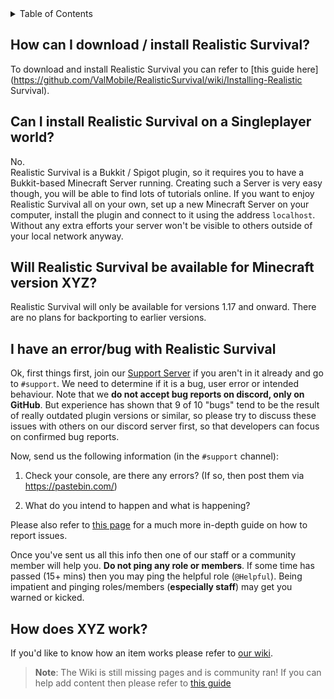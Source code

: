 <!-- START doctoc generated TOC please keep comment here to allow auto update -->
<!-- DON'T EDIT THIS SECTION, INSTEAD RE-RUN doctoc TO UPDATE -->
<details>
<summary>Table of Contents</summary>

- [How can I download / install Realistic Survival?](#how-can-i-download--install-Realistic Survival)
- [Can I install Realistic Survival on a Singleplayer world?](#can-i-install-Realistic Survival-on-a-singleplayer-world)
- [Will Realistic Survival be available for Minecraft version XYZ?](#will-Realistic Survival-be-available-for-minecraft-version-xyz)
- [I have an error/bug with Realistic Survival](#i-have-an-errorbug-with-Realistic Survival)
- [How does XYZ work?](#how-does-xyz-work)

</details>
<!-- END doctoc generated TOC please keep comment here to allow auto update -->

## How can I download / install Realistic Survival?
To download and install Realistic Survival you can refer to [this guide here](https://github.com/ValMobile/RealisticSurvival/wiki/Installing-Realistic Survival).

## Can I install Realistic Survival on a Singleplayer world?
No.<br>
Realistic Survival is a Bukkit / Spigot plugin, so it requires you to have a Bukkit-based Minecraft Server running. Creating such a Server is very easy though, you will be able to find lots of tutorials online. If you want to enjoy Realistic Survival all on your own, set up a new Minecraft Server on your computer, install the plugin and connect to it using the address `localhost`. Without any extra efforts your server won't be visible to others outside of your local network anyway.

## Will Realistic Survival be available for Minecraft version XYZ?
Realistic Survival will only be available for versions 1.17 and onward. There are no plans for backporting to earlier versions.

## I have an error/bug with Realistic Survival
Ok, first things first, join our [Support Server](https://discord.gg/mMt3f4usqK) if you aren't in it already and go to `#support`. We need to determine if it is a bug, user error or intended behaviour. Note that we **do not accept bug reports on discord, only on GitHub**. But experience has shown that 9 of 10 "bugs" tend to be the result of really outdated plugin versions or similar, so please try to discuss these issues with others on our discord server first, so that developers can focus on confirmed bug reports.

Now, send us the following information (in the `#support` channel):
1. Check your console, are there any errors? (If so, then post them via https://pastebin.com/)

2. What do you intend to happen and what is happening?

Please also refer to [this page](https://github.com/ValMobile/RealisticSurvival/wiki/How-to-report-bugs) for a much more in-depth guide on how to report issues.

Once you've sent us all this info then one of our staff or a community member will help you. **Do not ping any role or members**. If some time has passed (15+ mins) then you may ping the helpful role (`@Helpful`). Being impatient and pinging roles/members (**especially staff**) may get you warned or kicked.

## How does XYZ work?
If you'd like to know how an item works please refer to [our wiki](https://github.com/ValMobile/RealisticSurvival/wiki).
> **Note**: The Wiki is still missing pages and is community ran! If you can help add content then please refer to [this guide](https://github.com/ValMobile/RealisticSurvival/wiki/Expanding-the-Wiki)
